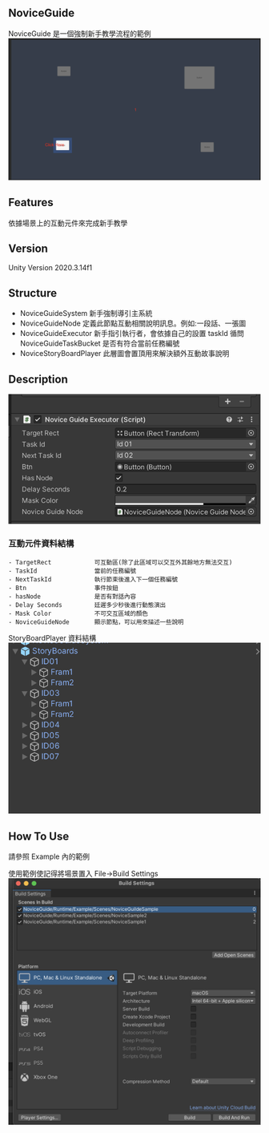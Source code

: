 ## NoviceGuide 

NoviceGuide 是一個強制新手教學流程的範例
![NoviceGuide](./Images/0.png)

## Features
依據場景上的互動元件來完成新手教學

## Version
Unity Version 2020.3.14f1

## Structure
- NoviceGuideSystem 新手強制導引主系統
- NoviceGuideNode 定義此節點互動相關說明訊息。例如:一段話、一張圖
- NoviceGuideExecutor 新手指引執行者，會依據自己的設置 taskId 循問 NoviceGuideTaskBucket 是否有符合當前任務編號
- NoviceStoryBoardPlayer 此層圖會置頂用來解決額外互動故事說明

## Description
![互動元件](./Images/2.png)
### 互動元件資料結構
```angular2html
- TargetRect            可互動區(除了此區域可以交互外其餘地方無法交互)
- TaskId                當前的任務編號
- NextTaskId            執行節束後進入下一個任務編號
- Btn                   事件按鈕
- hasNode               是否有對話內容
- Delay Seconds         廷遲多少秒後進行動態演出
- Mask Color            不可交互區域的顏色
- NoviceGuideNode       顯示節點，可以用來描述一些說明
```
StoryBoardPlayer 資料結構
![NoviceStoryBoardPlayer](./Images/4.png)

## How To Use
請參照 Example 內的範例 

使用範例使記得將場景置入 File->Build Settings
![Build Settings](./Images/5.png)